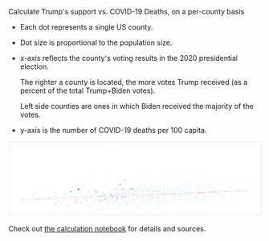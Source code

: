 
Calculate Trump's support vs. COVID-19 Deaths, on a per-county basis

- Each dot represents a single US county.
- Dot size is proportional to the population size.
- x-axis reflects the county's voting results in the 2020 presidential election. 

  The righter a county is located, the more votes Trump received (as a percent of the total Trump+Biden votes).  
  
  Left side counties are ones in which Biden received the majority of the votes.
  
- y-axis is the number of COVID-19 deaths per 100 capita.
  
![results](result.png)



Check out [the calculation notebook](README.ipynb) for details and sources.

